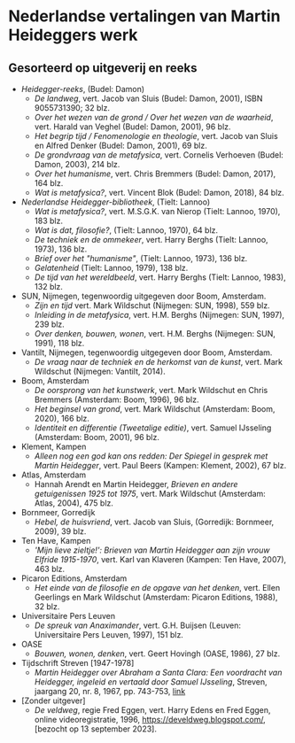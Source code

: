 # Nederlandse vertalingen van Martin Heideggers werk

## Gesorteerd op uitgeverij en reeks

- _Heidegger-reeks_, (Budel: Damon)
  - _De landweg_, vert. Jacob van Sluis (Budel: Damon, 2001), ISBN 9055731390; 32 blz.
  - _Over het wezen van de grond / Over het wezen van de waarheid_, vert. Harald van Veghel (Budel: Damon, 2001), 96 blz.
  - _Het begrip tijd / Fenomenologie en theologie_, vert. Jacob van Sluis en Alfred Denker (Budel: Damon, 2001), 69 blz.
  - _De grondvraag van de metafysica_, vert. Cornelis Verhoeven (Budel: Damon, 2003), 214 blz.
  - _Over het humanisme_, vert. Chris Bremmers (Budel: Damon, 2017), 164 blz.
  - _Wat is metafysica?_, vert. Vincent Blok (Budel: Damon, 2018), 84 blz.
- _Nederlandse Heidegger-bibliotheek_, (Tielt: Lannoo)
  - _Wat is metafysica?_, vert. M.S.G.K. van Nierop (Tielt: Lannoo, 1970), 183 blz.
  - _Wat is dat, filosofie?_, (Tielt: Lannoo, 1970), 64 blz.
  - _De techniek en de ommekeer_, vert. Harry Berghs (Tielt: Lannoo, 1973), 136 blz.
  - _Brief over het "humanisme"_, (Tielt: Lannoo, 1973), 136 blz.
  - _Gelatenheid_ (Tielt: Lannoo, 1979), 138 blz.
  - _De tijd van het wereldbeeld_, vert. Harry Berghs (Tielt: Lannoo, 1983), 132 blz.
- SUN, Nijmegen, tegenwoordig uitgegeven door Boom, Amsterdam.
  - _Zijn en tijd_ vert. Mark Wildschut (Nijmegen: SUN, 1998), 559 blz.
  - _Inleiding in de metafysica_, vert. H.M. Berghs (Nijmegen: SUN, 1997), 239 blz.
  - _Over denken, bouwen, wonen_, vert. H.M. Berghs (Nijmegen: SUN, 1991), 118 blz.
- Vantilt, Nijmegen, tegenwoordig uitgegeven door Boom, Amsterdam.
  - _De vraag naar de techniek en de herkomst van de kunst_, vert. Mark Wildschut (Nijmegen: Vantilt, 2014).
- Boom, Amsterdam
  - _De oorsprong van het kunstwerk_, vert. Mark Wildschut en Chris Bremmers (Amsterdam: Boom, 1996), 96 blz.
  - _Het beginsel van grond_, vert. Mark Wildschut (Amsterdam: Boom, 2020), 166 blz.
  - _Identiteit en differentie (Tweetalige editie)_, vert. Samuel IJsseling (Amsterdam: Boom, 2001), 96 blz.
- Klement, Kampen
  - _Alleen nog een god kan ons redden: Der Spiegel in gesprek met Martin Heidegger_, vert. Paul Beers (Kampen: Klement, 2002), 67 blz.
- Atlas, Amsterdam
  - Hannah Arendt en Martin Heidegger, _Brieven en andere getuigenissen 1925 tot 1975_, vert. Mark Wildschut (Amsterdam: Atlas, 2004), 475 blz.
- Bornmeer, Gorredijk
  - _Hebel, de huisvriend_, vert. Jacob van Sluis, (Gorredijk: Bornmeer, 2009), 39 blz.
- Ten Have, Kampen
  - _'Mijn lieve zieltje!': Brieven van Martin Heidegger aan zijn vrouw Elfride 1915-1970_, vert. Karl van Klaveren (Kampen: Ten Have, 2007), 463 blz.
- Picaron Editions, Amsterdam
  - _Het einde van de filosofie en de opgave van het denken_, vert. Ellen Geerlings en Mark Wildschut (Amsterdam: Picaron Editions, 1988), 32 blz.
- Universitaire Pers Leuven
  - _De spreuk van Anaximander_, vert. G.H. Buijsen (Leuven: Universitaire Pers Leuven, 1997), 151 blz.
- OASE
  - _Bouwen, wonen, denken_, vert. Geert Hovingh (OASE, 1986), 27 blz.
- Tijdschrift Streven \[1947-1978\]
  - _Martin Heidegger over Abraham a Santa Clara: Een voordracht van Heidegger, ingeleid en vertaald door Samuel IJsseling_, Streven, jaargang 20, nr. 8, 1967, pp. 743-753, [link](https://www.dbnl.org/tekst/_str005196601_01/_str005196601_01_0102.php)
- \[Zonder uitgever\]
  - _De veldweg_, regie Fred Eggen, vert. Harry Edens en Fred Eggen, online videoregistratie, 1996, https://develdweg.blogspot.com/, \[bezocht op 13 september 2023\].

